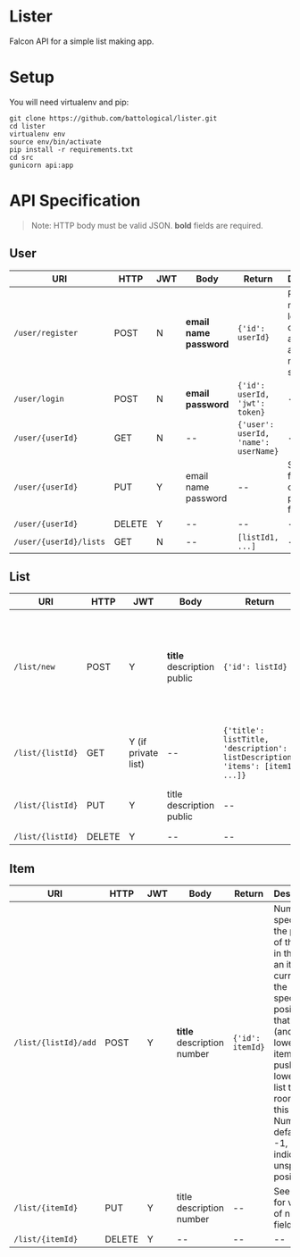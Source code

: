 Lister
======

Falcon API for a simple list making app.

# Setup

You will need virtualenv and pip:

```
git clone https://github.com/battological/lister.git
cd lister
virtualenv env
source env/bin/activate
pip install -r requirements.txt
cd src
gunicorn api:app
```

# API Specification

> Note: HTTP body must be valid JSON. **bold** fields are required.

## User

| URI | HTTP | JWT | Body | Return | Description |
| --- | ---- | --- | ---- | ------ | ----------- |
| `/user/register` | POST | N | **email**<br>**name**<br>**password** | `{'id': userId}` | Password must be at least 8 characters and contain at least 1 number or symbol. |
| `/user/login` | POST | N | **email**<br>**password** | `{'id': userId, 'jwt': token}` | -- |
| `/user/{userId}` | GET | N | -- | `{'user': userId, 'name': userName}` | -- |
| `/user/{userId}` | PUT | Y | email<br>name<br>password | -- | See above for values of password field. |
| `/user/{userId}` | DELETE | Y | -- | -- | -- |
| `/user/{userId}/lists` | GET | N | -- | `[listId1, ...]` | -- |


## List

| URI | HTTP | JWT | Body | Return | Description |
| --- | ---- | --- | ---- | ------ | ----------- |
| `/list/new` | POST | Y | **title**<br>description<br>public | `{'id': listId}` | The value of "public" may be 0 for private or 1 for public. Lists default to private if this field is ommitted. |
| `/list/{listId}` | GET | Y (if private list) | -- | `{'title': listTitle, 'description': listDescription, 'items': [item1, ...]}` | -- |
| `/list/{listId}` | PUT | Y | title<br>description<br>public | -- | See above for values of public field. |
| `/list/{listId}` | DELETE | Y | -- | -- | -- |

## Item

| URI | HTTP | JWT | Body | Return | Description |
| --- | ---- | --- | ---- | ------ | ----------- |
| `/list/{listId}/add` | POST | Y | **title**<br>description<br>number | `{'id': itemId}` | Number specifies the position of this item in the list. If an item is currently at the specified position, that item (and all lower items) are pushed lower in the list to make room for this item. Number defaults to -1, indicating unspecified position. |
| `/list/{itemId}` | PUT | Y | title<br>description<br>number | -- | See above for values of number field. |
| `/list/{itemId}` | DELETE | Y | -- | -- | -- |
